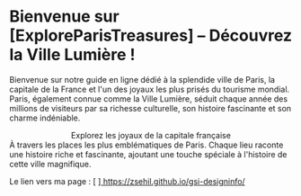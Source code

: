 # Bienvenue sur [ExploreParisTreasures] – Découvrez la Ville Lumière !
Bienvenue sur notre guide en ligne dédié à la splendide ville de Paris, la capitale de la France et l'un des joyaux les plus prisés du tourisme mondial. Paris, également connue comme la Ville Lumière, séduit chaque année des millions de visiteurs par sa richesse culturelle, son histoire fascinante et son charme indéniable.

 <div align="center">Explorez les joyaux de la capitale française</div>
À travers les places les plus emblématiques de Paris. Chaque lieu raconte une histoire riche et fascinante, ajoutant une touche spéciale à l'histoire de cette ville magnifique.

Le lien vers ma page : [
][
](https://zsehil.github.io/gsi-designinfo/)https://zsehil.github.io/gsi-designinfo/

